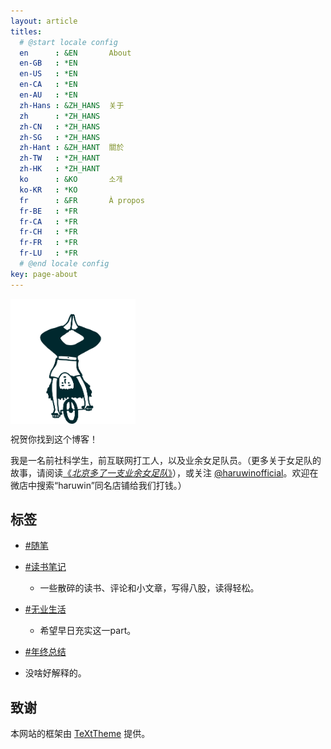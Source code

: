 ```yaml
---
layout: article
titles:
  # @start locale config
  en      : &EN       About
  en-GB   : *EN
  en-US   : *EN
  en-CA   : *EN
  en-AU   : *EN
  zh-Hans : &ZH_HANS  关于
  zh      : *ZH_HANS
  zh-CN   : *ZH_HANS
  zh-SG   : *ZH_HANS
  zh-Hant : &ZH_HANT  關於
  zh-TW   : *ZH_HANT
  zh-HK   : *ZH_HANT
  ko      : &KO       소개
  ko-KR   : *KO
  fr      : &FR       À propos
  fr-BE   : *FR
  fr-CA   : *FR
  fr-CH   : *FR
  fr-FR   : *FR
  fr-LU   : *FR
  # @end locale config
key: page-about
---
```


<img src="/assets/images/avatar.svg" width = "200" height = "200" alt="avatar" align=center />

祝贺你找到这个博客！

我是一名前社科学生，前互联网打工人，以及业余女足队员。（更多关于女足队的故事，请阅读[《*北京多了一支业余女足队*》](https://mp.weixin.qq.com/s/faXifB7fkEhM6G8YYkWXtw)），或关注 [@haruwinofficial](https://www.instagram.com/haruwinofficial/)。欢迎在微店中搜索“haruwin”同名店铺给我们打钱。）

## 标签

- [#随笔](https://aqueidumpling.github.io/archive.html?tag=%E9%9A%8F%E7%AC%94)

- [#读书笔记](https://aqueidumpling.github.io/archive.html?tag=%E8%AF%BB%E4%B9%A6%E7%AC%94%E8%AE%B0)
  
  - 一些散碎的读书、评论和小文章，写得八股，读得轻松。

- [#无业生活](https://aqueidumpling.github.io/archive.html?tag=%E6%97%A0%E4%B8%9A%E7%94%9F%E6%B4%BB)
  
  - 希望早日充实这一part。

-  [#年终总结](https://aqueidumpling.github.io/archive.html?tag=%E5%B9%B4%E7%BB%88%E6%80%BB%E7%BB%93)
  
  - 没啥好解释的。

## 致谢

<div>本网站的框架由 <a href="https://tianqi.name/jekyll-TeXt-theme/" title="TeXtTheme">TeXtTheme</a> 提供。</div>